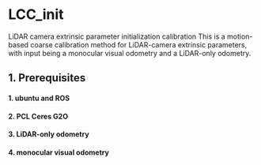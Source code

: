 # LCC_init
LiDAR camera extrinsic parameter initialization calibration
This is a motion-based coarse calibration method for LiDAR-camera extrinsic parameters, with input being a monocular visual odometry and a LiDAR-only odometry.

## 1. Prerequisites
#### 1. ubuntu and ROS
#### 2. PCL Ceres G2O
#### 3. LiDAR-only odometry
#### 4. monocular visual  odometry
